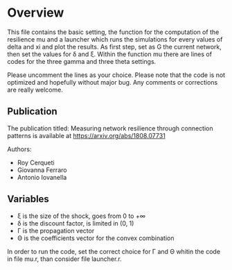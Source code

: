 # Overview
This file contains the basic setting, the function for the computation of the resilience mu and a launcher which runs the simulations for every values of delta and xi and plot the results. As first step, set as G the current network, then set the values for δ and ξ. Within the function mu there are lines of codes for the three gamma and three theta settings.

Please uncomment the lines as your choice. Please note that the code is not optimized and hopefully without major bug.
Any comments or corrections are really welcome.

## Publication
The publication titled: Measuring network resilience through connection patterns is available at https://arxiv.org/abs/1808.07731

Authors:
- Roy Cerqueti
- Giovanna Ferraro
- Antonio Iovanella

## Variables
- ξ is the size of the shock, goes from 0 to +∞
- δ is the discount factor, is limited in (0, 1)
- Γ is the propagation vector
- Θ is the coefficients vector for the convex combination

In order to run the code, set the correct choice for Γ and Θ whitin the code in file mu.r, than consider file launcher.r.
